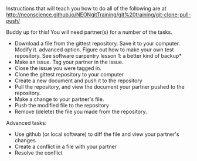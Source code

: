 

Instructions that will teach you how to do all of the following are at http://neonscience.github.io/NEONgitTraining/git%20training/git-clone-pull-push/

Buddy up for this! You will need partner(s) for a number of the tasks.

* Download a file from the gittest repository. Save it to your computer. Modify it.
        advanced option. Figure out how to make your own test repository. See software carpentry lesson 1: a better kind of backup*
* Make an issue. Tag your partner in the issue.
* Close the issue you were tagged in.
* Clone the gittest repository to your computer
* Create a new document and push it to the repository
* Pull the repository, and view the document your partner pushed to the repository.
* Make a change to your partner's file.
* Push the modified file to the repository
* Remove (delete) the file you made from the repository.

Advanced tasks:

* Use github (or local software) to diff the file and view your partner's changes
* Create a conflict in a file with your partner
* Resolve the conflict

